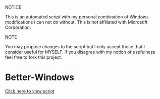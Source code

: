 NOTICE

This is an automated script with my personal combination of Windows modifications I can not do without. This is not affiliated with Microsoft Corporation.

NOTE

You may propose changes to the script but I only accept those that I consider useful for MYSELF. If you disagree with my notion of usefulness feel free to fork this project.

# Better-Windows

[Click here to view script](Resources/Better-Windows.bat)
